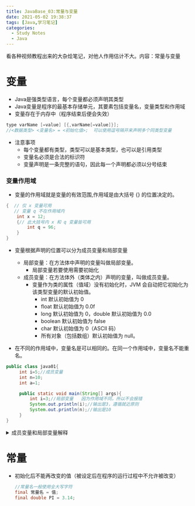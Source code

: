 ```yaml
---
title: JavaBase_03:常量与变量
date: 2021-05-02 19:38:37
tags: [Java,学习笔记]
categories: 
  - Study Notes
  - Java
---
```

看各种视频教程出来的大杂烩笔记，对他人作用估计不大。内容：常量与变量
<!-- more -->

# 变量

- Java是强类型语言，每个变量都必须声明其类型
- Java变量是程序的最基本存储单元，其要素包括变量名，变量类型和作用域
- 变量存在于内存中（程序结束后便会失效）


```java
type varName [=value] [{,varName[=value]}];
//<数据类型> <变量名> = <初始化值>;  可以使用逗号隔开来声明多个同类型变量
```

- 注意事项
    - 每个变量都有类型，类型可以是基本类型，也可以是引用类型
    - 变量名必须是合法的标识符
    - 变量声明是一条完整的语句，因此每一个声明都必须以分号结束

### 变量作用域

- 变量的作用域就是变量的有效范围,作用域是由大括号 {} 的位置决定的。
```java
{  // 仅 x 变量可用
   // 变量 q 不在作用域内
    int x = 12;
    {// 此大括号内 x 和 q 变量皆可用
        int q = 96;
    }
}
```
- 变量根据声明的位置可以分为成员变量和局部变量

  - 局部变量：在方法体中声明的变量叫做局部变量。
    - 局部变量若要使用需要初始化
  - 成员变量：在方法体外（类体之内）声明的变量，叫做成员变量。
    - 变量作为类的属性（值域）没有初始化时，JVM 会自动把它初始化为该类型变量的默认初始值。
      - int 默认初始值为 0
      - float 默认初始值为 0.0f
      - long 默认初始值为 0，double 默认初始值为 0.0
      - boolean 默认初始值为 false
      - char 默认初始值为 0（ASCII 码）
      - 所有对象（包括数组）默认初始值为 null。
    
- 在不同的作用域中，变量名是可以相同的。在同一个作用域中，变量名不能重名。  

```java
public class java01{
     int i=5;//成员变量
     int n=10;
     int a=1;

     public static void main(String[] args){
         int i=3;//局部变量   因为作用域不同，所以不会报错
         System.out.println(i);//输出是3，遵循就近原则
         System.out.println(n);//输出是10
     } 
}
```

<details>
    <summary>成员变量和局部变量解释</summary>

> 作者：Winston
> 链接：https://www.zhihu.com/question/294221894/answer/493705474
> 来源：知乎
> 著作权归作者所有。商业转载请联系作者获得授权，非商业转载请注明出处。
> 
> 
> 
> 这个概念我在学习之初也有些迷惑，专门整理过这一份文档，希望对你有用。
> 
> java中就没有全局变量这个概念，只分为成员变量和局部变量。
> 
> > 成员变量：Static修饰成为类变量或静态变量，还有就是方法外的变量。生命周期与类相同。
> > 局部变量：就是方法中的变量。生命周期就是再次方法中。
> 
> 但是，很多人学习都是先学习的C语言，C语言中存在全局变量这个概念，所以，大家对于Java中的成员变量有时候也称之为全局变量，同时也存在如下的一个约定俗成的小区别
> 
> **使用static 关键字进行声明的变量叫做全局变量**
> 
> **在函数外面定义的变量叫做成员变量**
> 
> 
> 
> ## 成员变量
> 
> - 成员变量定义在类中，在整个类中都可以被访问。
> - 成员变量随着对象的建立而建立，随着对象的消失而消失，存在于对象所在的堆内存中。
> - 成员变量有默认初始化值。
> 
> ## 局部变量
> 
> - 局部变量只定义在局部范围内，如：函数内，语句内等，只在所属的区域有效。
> - 局部变量存在于栈内存中，作用的范围结束，变量空间会自动释放。
> - 局部变量没有默认初始化值 
> 
> > 在使用变量时需要遵循的原则为：就近原则
> > 首先在局部范围找，有就使用；接着在成员位置找。
> 
> ## 静态变量（也叫做类变量，类属性）
> 
> 由static修饰的变量称为静态变量，其实质上就是一个全局变量。如果某个内容是被所有对象所共> 享，那么该内容就应该用静态修饰；没有被静态修饰的内容，其实是属于对象的特殊描述。
> 
> ## 成员变量和静态变量的区别
> 
> 1.两个变量的生命周期不同
> 
> - 成员变量随着对象的创建而存在，随着对象被回收而释放。
> - 静态变量随着类的加载而存在，随着类的消失而消失。
> 
> 2.调用方式不同
> 
> - 成员变量只能被对象调用。
> - 静态变量可以被对象调用，还可以被类名调用。
> 
> 3.别名不同
> 
> - 成员变量也称为实例变量。
> - 静态变量也称为类变量。
> 
> 4.数据存储位置不同
> 
> - 成员变量存储在堆内存的对象中，所以也叫对象的特有数据。
> - 静态变量数据存储在方法区（共享数据区）的静态区，所以也叫对象的共享数据。

</details>


# 常量

- 初始化后不能再改变的值（被设定后在程序的运行过程中不允许被改变）

  ```java
  //常量名一般使用全大写字符
  final 常量名 = 值;
  final double PI = 3.14;
  
  ```



